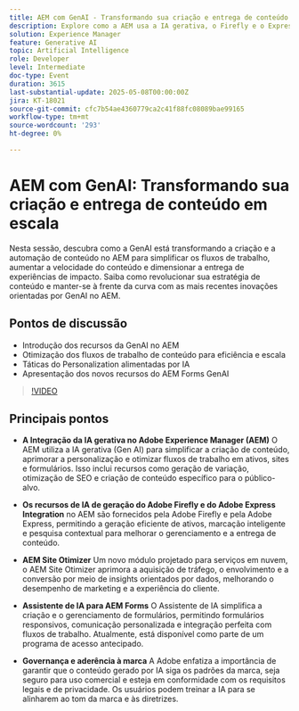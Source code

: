 ```yaml
---
title: AEM com GenAI - Transformando sua criação e entrega de conteúdo em escala
description: Explore como a AEM usa a IA gerativa, o Firefly e o Express para impulsionar a criação de conteúdo, a otimização do site e as experiências personalizadas, garantindo ao mesmo tempo a governança da marca.
solution: Experience Manager
feature: Generative AI
topic: Artificial Intelligence
role: Developer
level: Intermediate
doc-type: Event
duration: 3615
last-substantial-update: 2025-05-08T00:00:00Z
jira: KT-18021
source-git-commit: cfc7b54ae4360779ca2c41f88fc08089bae99165
workflow-type: tm+mt
source-wordcount: '293'
ht-degree: 0%

---
```



# AEM com GenAI: Transformando sua criação e entrega de conteúdo em escala

Nesta sessão, descubra como a GenAI está transformando a criação e a automação de conteúdo no AEM para simplificar os fluxos de trabalho, aumentar a velocidade do conteúdo e dimensionar a entrega de experiências de impacto. Saiba como revolucionar sua estratégia de conteúdo e manter-se à frente da curva com as mais recentes inovações orientadas por GenAI no AEM.

## Pontos de discussão

* Introdução dos recursos da GenAI no AEM
* Otimização dos fluxos de trabalho de conteúdo para eficiência e escala
* Táticas do Personalization alimentadas por IA
* Apresentação dos novos recursos do AEM Forms GenAI

>[!VIDEO](https://video.tv.adobe.com/v/3458044/?learn=on&enablevpops)

## Principais pontos

* **A Integração da IA gerativa no Adobe Experience Manager (AEM)** O AEM utiliza a IA gerativa (Gen AI) para simplificar a criação de conteúdo, aprimorar a personalização e otimizar fluxos de trabalho em ativos, sites e formulários. Isso inclui recursos como geração de variação, otimização de SEO e criação de conteúdo específico para o público-alvo.

* **Os recursos de IA de geração do Adobe Firefly e do Adobe Express Integration** no AEM são fornecidos pela Adobe Firefly e pela Adobe Express, permitindo a geração eficiente de ativos, marcação inteligente e pesquisa contextual para melhorar o gerenciamento e a entrega de conteúdo.

* **AEM Site Otimizer** Um novo módulo projetado para serviços em nuvem, o AEM Site Otimizer aprimora a aquisição de tráfego, o envolvimento e a conversão por meio de insights orientados por dados, melhorando o desempenho de marketing e a experiência do cliente.

* **Assistente de IA para AEM Forms** O Assistente de IA simplifica a criação e o gerenciamento de formulários, permitindo formulários responsivos, comunicação personalizada e integração perfeita com fluxos de trabalho. Atualmente, está disponível como parte de um programa de acesso antecipado.

* **Governança e aderência à marca** A Adobe enfatiza a importância de garantir que o conteúdo gerado por IA siga os padrões da marca, seja seguro para uso comercial e esteja em conformidade com os requisitos legais e de privacidade. Os usuários podem treinar a IA para se alinharem ao tom da marca e às diretrizes.

